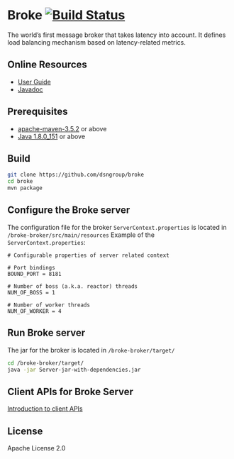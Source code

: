 # Broke [![Build Status](https://travis-ci.org/dsngroup/broke.svg?branch=master)](https://travis-ci.org/dsngroup/broke)
The world’s first message broker that takes latency into account. It defines load balancing mechanism based on latency-related metrics.

## Online Resources
* [User Guide](https://dsngroup.github.io/broke/index.html)
* [Javadoc](https://dsngroup.github.io/broke/docs/javadoc/index.html)

## Prerequisites
* [apache-maven-3.5.2](https://maven.apache.org/) or above
* [Java 1.8.0_151](https://www.java.com) or above

## Build
```bash
git clone https://github.com/dsngroup/broke
cd broke
mvn package
```

## Configure the Broke server
The configuration file for the broker ```ServerContext.properties``` is located in ```/broke-broker/src/main/resources```
Example of the ```ServerContext.properties```:
```properties
# Configurable properties of server related context

# Port bindings
BOUND_PORT = 8181

# Number of boss (a.k.a. reactor) threads
NUM_OF_BOSS = 1

# Number of worker threads
NUM_OF_WORKER = 4
```

## Run Broke server
The jar for the broker is located in ```/broke-broker/target/```

```bash
cd /broke-broker/target/
java -jar Server-jar-with-dependencies.jar
```

## Client APIs for Broke Server
[Introduction to client APIs](https://dsngroup.github.io/broke/docusaurus/docs/connect.html)

## License
Apache License 2.0
